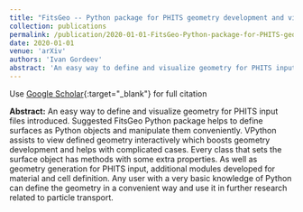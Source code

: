 ```yaml
---
title: "FitsGeo -- Python package for PHITS geometry development and visualization"
collection: publications
permalink: /publication/2020-01-01-FitsGeo-Python-package-for-PHITS-geometry-development-and-visualization
date: 2020-01-01
venue: 'arXiv'
authors: 'Ivan Gordeev'
abstract: 'An easy way to define and visualize geometry for PHITS input files introduced. Suggested FitsGeo Python package helps to define surfaces as Python objects and manipulate them conveniently. VPython assists to view defined geometry interactively which boosts geometry development and helps with complicated cases. Every class that sets the surface object has methods with some extra properties. As well as geometry generation for PHITS input, additional modules developed for material and cell definition. Any user with a very basic knowledge of Python can define the geometry in a convenient way and use it in further research related to particle transport.'
---
```

Use [Google Scholar](https://scholar.google.com/scholar?q=FitsGeo++++Python+package+for+PHITS+geometry+development+and+visualization){:target="_blank"} for full citation

**Abstract:** An easy way to define and visualize geometry for PHITS input files introduced. Suggested FitsGeo Python package helps to define surfaces as Python objects and manipulate them conveniently. VPython assists to view defined geometry interactively which boosts geometry development and helps with complicated cases. Every class that sets the surface object has methods with some extra properties. As well as geometry generation for PHITS input, additional modules developed for material and cell definition. Any user with a very basic knowledge of Python can define the geometry in a convenient way and use it in further research related to particle transport.
